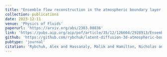 ```yaml
---
title: "Ensemble flow reconstruction in the atmospheric boundary layer from spatially limited measurements through latent diffusion models"
collection: publications
date: 2023-12-11
venue: 'Physics of Fluids'
paperurl: 'https://arxiv.org/abs/2303.00836'
link: 'https://pubs.aip.org/aip/pof/article/35/12/126604/2928913/Ensemble-flow-reconstruction-in-the-atmospheric'
github: 'https://github.com/rybchuk/latent-diffusion-3d-atmospheric-boundary-layer'
pubtype: 'journal'
citation: 'Rybchuk, Alex and Hassanaly, Malik and Hamilton, Nicholas and Doubrawa, Paula and Fulton, Mitchell J. and Martinez-Tossas, Luis A. &quot;Ensemble flow reconstruction in the atmospheric boundary layer from spatially limited measurements through latent diffusion models.&quot; <i>Physics of Fluids</i>, Vol. 35, pp. 126604, 2023.'
---
```

